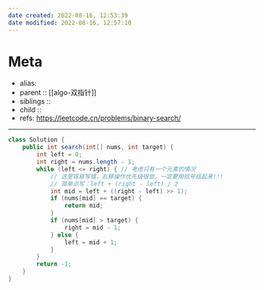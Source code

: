 ```yaml
---
date created: 2022-08-16, 12:53:39
date modified: 2022-08-16, 12:57:10
---
```


# Meta

- alias:
- parent :: [[algo-双指针]]
- siblings ::
- child ::
- refs: https://leetcode.cn/problems/binary-search/

---

```java
class Solution {
    public int search(int[] nums, int target) {
        int left = 0;
        int right = nums.length - 1;
        while (left <= right) { // 考虑只有一个元素的情况
            // 这里容易写错，右移操作优先级很低，一定要用括号括起来!!!
            // 简单点写：left + (right - left) / 2
            int mid = left + ((right - left) >> 1);
            if (nums[mid] == target) {
                return mid;
            }
            if (nums[mid] > target) {
                right = mid - 1;
            } else {
                left = mid + 1;
            }
        }
        return -1;
    }
}
```
